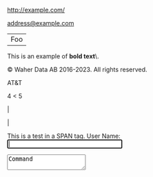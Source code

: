 ﻿<http://example.com/>

<address@example.com>

<table>
    <tr>
        <td>Foo</td>
    </tr>
</table>
This is an example of <b>bold text</b>\.

© Waher Data AB 2016\-2023\. All rights reserved\.

AT\&T

4 \< 5

&#124;

&#124;

<span class="test">This is a test in a SPAN tag\.</span>
User Name\:  
<input id="UserName" name="UserName" type="text" autofocus="autofocus" style="width:20em" />

<textarea id="command" autofocus="autofocus" wrap="hard" onkeydown="return CommandKeyDown(this,event);">Command</textarea>
